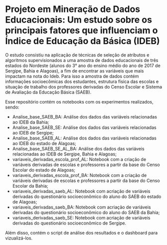 # Projeto em Mineração de Dados Educacionais: Um estudo sobre os principais fatores que influenciam o Índice de Educação da Básica (IDEB)

O estudo consistiu na aplicação de técnicas de seleção de atributos e algoritmos supervisionados a uma amostra de dados educacionais de três estados do Nordeste (alunos do 3° ano do ensino médio do ano de 2017 de Sergipe, Bahia e Alagoas), a fim de encontrar as variáveis que mais impactam na nota do Ideb. Para isso a amostra de dados contém informações socioecômicas dos estudantes, estrutura física das escolas e situação de trabalho dos professores derivadas do Censo Escolar e Sistema de Avaliação da Educação Básica (SAEB).

Esse repositório contém os notebooks com os experimentos realizados, sendo:

- Analise_base_SAEB_BA: Análise dos dados das variáveis relacionadas ao IDEB da Bahia;
- Analise_base_SAEB_SE: Análise dos dados das variáveis relacionadas ao IDEB de Sergipe;
- Analise_base_SAEB_AL: Análise dos dados das variáveis relacionadas ao IDEB do estado de Alagoas;
- Analise_base_SAEB_SE_AL_BA: Análise dos dados das variáveis relacionadas ao IDEB de Sergipe, Bahia e Alagoas;
- variaveis_derivadas_escola_prof_AL: Notebook com a criação de variáveis derivadas de escolas e professores a partir da base do Censo Escolar do estado de Alagoas;
- variaveis_derivadas_escola_prof_BA: Notebook com a criação de variáveis derivadas de escolas e professores a partir da base do Censo Escolar da Bahia;
- variaveis_derivadas_saeb_AL: Notebook com acriação de variáveis derivadas do questionário socioeconômico do aluno do SAEB do estado de Alagoas;
- variaveis_derivadas_saeb_BA:  Notebook com acriação de variáveis derivadas do questionário socioeconômico do aluno do SAEB da Bahia;
- variaveis_derivadas_saeb_SE:  Notebook com acriação de variáveis derivadas do questionário socioeconômico de Sergipe.

Além disso, contém o script de análise dos resultados e o dashboard para vizualizá-los.


